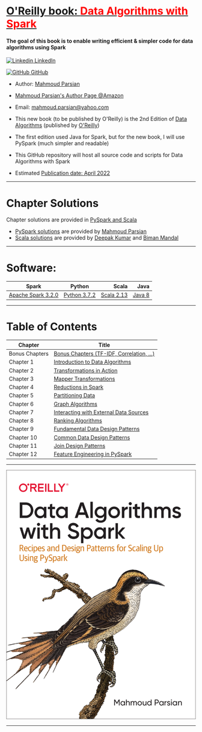 # [O'Reilly book: <span style="color:red">Data Algorithms with Spark</span>](https://www.oreilly.com/library/view/data-algorithms-with/9781492082378/)

#### The goal of this book is to enable writing efficient & simpler code for data algorithms using Spark


[![Linkedin](https://i.stack.imgur.com/gVE0j.png) LinkedIn](https://www.linkedin.com/mahmoudparsian/)


[![GitHub](https://i.stack.imgur.com/tskMh.png) GitHub](https://github.com/mahmoudparsian/)


* Author: [Mahmoud Parsian](https://www.linkedin.com/in/mahmoudparsian/) 

* [Mahmoud Parsian's Author Page @Amazon](https://www.amazon.com/author/mahmoudparsian/)

* Email: mahmoud.parsian@yahoo.com

* This new book (to be published by O'Reilly) is the 2nd Edition of 
  [Data Algorithms](https://www.oreilly.com/library/view/data-algorithms/9781491906170/) 
  (published by [O'Reilly](https://www.oreilly.com/library/view/data-algorithms-with/9781492082378/))

* The first edition used Java for Spark, but for the new book, I will use PySpark (much simpler and readable)
	
* This GitHub repository will host all source code and scripts for Data Algorithms with Spark

* Estimated [Publication date: April 2022](https://www.oreilly.com/library/view/data-algorithms-with/9781492082378/)

-----

# Chapter Solutions 
Chapter solutions are provided in [PySpark and Scala](./code/)
* [PySpark solutions](./code/) are provided by [Mahmoud Parsian](https://github.com/mahmoudparsian/)
* [Scala solutions](./code/) are provided by [Deepak Kumar](https://github.com/deepakmca05/) and [Biman Mandal](https://github.com/bimanmandal/)
	
-----

# Software:


| Spark    |      Python      |  Scala | Java 
|----------|:----------------:|-------:|-----------:|
| [Apache Spark 3.2.0](http://spark.apache.org/downloads.html) |  [Python 3.7.2](https://www.python.org/downloads/) | [Scala 2.13](https://https://www.scala-lang.org/download/scala2.html) | [Java 8](https://www.oracle.com/java/technologies/downloads/#java8) |

-----

# Table of Contents

| Chapter        |      Title       |
|----------------|------------------|
| Bonus Chapters | [Bonus Chapters (TF-IDF, Correlation, ...)](./code/bonus_chapters/) |
| Chapter 1      | [Introduction to Data Algorithms](./code/chap01/) |
| Chapter 2      | [Transformations in Action](./code/chap02/) |
| Chapter 3      | [Mapper Transformations](./code/chap03/) |
| Chapter 4      | [Reductions in Spark](./code/chap04/) |
| Chapter 5      | [Partitioning Data](./code/chap05/) |
| Chapter 6      | [Graph Algorithms](./code/chap06/) |
| Chapter 7      | [Interacting with External Data Sources](./code/chap07/) |
| Chapter 8      | [Ranking Algorithms](./code/chap08/) |
| Chapter 9      | [Fundamental Data Design Patterns](./code/chap09/) |
| Chapter 10     | [Common Data Design Patterns](./code/chap10/) |
| Chapter 11     | [Join Design Patterns](./code/chap11/) |
| Chapter 12     | [Feature Engineering in PySpark](./code/chap12/) |


-----

<a href="https://www.oreilly.com/library/view/data-algorithms-with/9781492082378/">
    <img
        alt="Data Algorithms with Spark"
        src="images/data_algorithms_with_spark.jpg"
>

------

[//]: # (metadata:)
[//]: # (Data Algorithms with Spark, Spark, PySpark, Python)
[//]: # (MapReduce, Distributed Algorithms, mappers, reducers, partitioners)
[//]: # (Transformations, Actions, RDDs, DataFrames, SQL)
[//]: # (Data Design Patterns, monoids)
